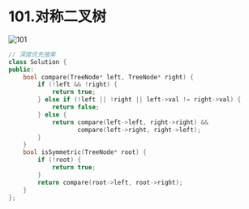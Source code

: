 # 101.对称二叉树
![101](https://github.com/user-attachments/assets/46fcd736-d00e-4863-afa2-421df3730833)
```c++
// 深度优先搜索
class Solution {
public:
    bool compare(TreeNode* left, TreeNode* right) {
        if (!left && !right) {
            return true;
        } else if (!left || !right || left->val != right->val) {
            return false;
        } else {
            return compare(left->left, right->right) &&
                   compare(left->right, right->left);
        }
    }
    bool isSymmetric(TreeNode* root) {
        if (!root) {
            return true;
        }
        return compare(root->left, root->right);
    }
};
```
